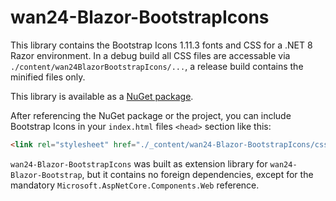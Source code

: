 # wan24-Blazor-BootstrapIcons

This library contains the Bootstrap Icons 1.11.3 fonts and CSS for a .NET 8 
Razor environment. In a debug build all CSS files are accessable via 
`./content/wan24BlazorBootstrapIcons/...`, a release build contains the 
minified files only.

This library is available as a 
[NuGet package](https://www.nuget.org/packages/wan24-Blazor-BootstrapIcons/).

After referencing the NuGet package or the project, you can include Bootstrap 
Icons in your `index.html` files `<head>` section like this:

```html
<link rel="stylesheet" href="./_content/wan24-Blazor-BootstrapIcons/css/bootstrap-icons.min.css" />
```

`wan24-Blazor-BootstrapIcons` was built as extension library for 
`wan24-Blazor-Bootstrap`, but it contains no foreign dependencies, except for 
the mandatory `Microsoft.AspNetCore.Components.Web` reference.
